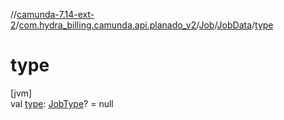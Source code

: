 //[camunda-7.14-ext-2](../../../../index.md)/[com.hydra_billing.camunda.api.planado_v2](../../index.md)/[Job](../index.md)/[JobData](index.md)/[type](type.md)

# type

[jvm]\
val [type](type.md): [JobType](../../../com.hydra_billing.camunda.api.planado_v2.common_types.job/-job-type/index.md)? = null
